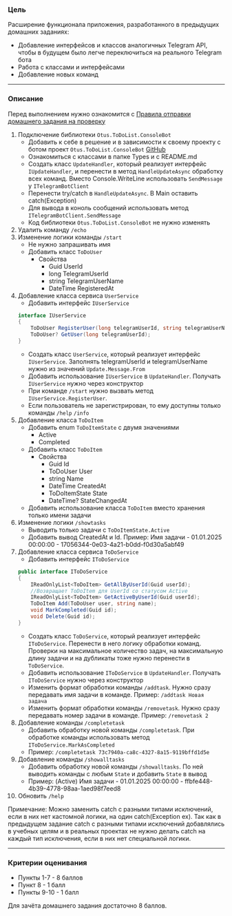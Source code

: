### Цель
    
Расширение функционала приложения, разработанного в предыдущих домашних заданиях:

- Добавление интерфейсов и классов аналогичных Telegram API, чтобы в будущем было легче переключиться на реального Telegram бота
- Работа с классами и интерфейсами
- Добавление новых команд

---

### Описание

Перед выполнением нужно ознакомится с [Правила отправки домашнего задания на проверку](https://github.com/OTUS-NET/C-Sharp-Basic/blob/main/Homeworks/README.md)

1. Подключение библиотеки `Otus.ToDoList.ConsoleBot`
    - Добавить к себе в решение и в зависимости к своему проекту с ботом проект `Otus.ToDoList.ConsoleBot` [GitHub](https://github.com/OTUS-NET/C-Sharp-Basic/tree/main/Homeworks/5%20%D0%9E%D0%9E%D0%9F%20%D0%BA%D0%BB%D0%B0%D1%81%D1%81%D1%8B%20%D0%B8%20%D0%B8%D0%BD%D1%82%D0%B5%D1%80%D1%84%D0%B5%D0%B9%D1%81%D1%8B/Otus.ToDoList.ConsoleBot) 
    - Ознакомиться с классами в папке Types и с README.md
    - Создать класс `UpdateHandler`, который реализует интерфейс `IUpdateHandler`, и перенести в метод `HandleUpdateAsync` обработку всех команд. Вместо Console.WriteLine использовать `SendMessage` у `ITelegramBotClient`
    - Перенести try/catch в `HandleUpdateAsync`. В Main оставить catch(Exception)
    - Для вывода в коноль сообщений использовать метод `ITelegramBotClient.SendMessage`
    - Код библиотеки `Otus.ToDoList.ConsoleBot` не нужно изменять
2. Удалить команду `/echo`
3. Изменение логики команды `/start`
    - Не нужно запрашивать имя
    - Добавить класс `ToDoUser`
        - Свойства
            - Guid UserId
            - long TelegramUserId
            - string TelegramUserName
            - DateTime RegisteredAt
4. Добавление класса сервиса `UserService`
    - Добавить интерфейс `IUserService`
    ```csharp
    interface IUserService
    {
        ToDoUser RegisterUser(long telegramUserId, string telegramUserName);
        ToDoUser? GetUser(long telegramUserId);
    }
    ```
    - Создать класс `UserService`, который реализует интерфейс `IUserService`. Заполнять telegramUserId и telegramUserName нужно из значений `Update.Message.From`
    - Добавить использование `IUserService` в `UpdateHandler`. Получать `IUserService` нужно через конструктор
    - При команде `/start` нужно вызвать метод `IUserService.RegisterUser`.
    - Если пользователь не зарегистрирован, то ему доступны только команды `/help` `/info`
5. Добавление класса `ToDoItem`
    - Добавить enum `ToDoItemState` с двумя значениями
        - Active
        - Completed
    - Добавить класс `ToDoItem`
        - Свойства
            - Guid Id
            - ToDoUser User
            - string Name
            - DateTime CreatedAt
            - ToDoItemState State
            - DateTime? StateChangedAt
    - Добавить использование класса `ToDoItem` вместо хранения только имени задачи
6. Изменение логики `/showtasks`
    - Выводить только задачи с `ToDoItemState.Active`
    - Добавить вывод CreatedAt и Id. Пример: Имя задачи - 01.01.2025 00:00:00 - 17056344-0e03-4a21-b0dd-f0d30a5abf49
7. Добавление класса сервиса `ToDoService`
    - Добавить интерфейс `IToDoService`
    ```csharp
    public interface IToDoService
    {
        IReadOnlyList<ToDoItem> GetAllByUserId(Guid userId);
        //Возвращает ToDoItem для UserId со статусом Active
        IReadOnlyList<ToDoItem> GetActiveByUserId(Guid userId);
        ToDoItem Add(ToDoUser user, string name);
        void MarkCompleted(Guid id);
        void Delete(Guid id);
    }
    ```
    - Создать класс `ToDoService`, который реализует интерфейс `IToDoService`. Перенести в него логику обработки команд. Проверки на максимальное количество задач, на максимальную длину задачи и на дубликаты тоже нужно перенести в `ToDoService`.
    - Добавить использование `IToDoService` в `UpdateHandler`. Получать `IToDoService` нужно через конструктор
    - Изменить формат обработки команды `/addtask`. Нужно сразу передавать имя задачи в команде. Пример: `/addtask Новая задача`
    - Изменить формат обработки команды `/removetask`. Нужно сразу передавать номер задачи в команде. Пример: `/removetask 2`
8. Добавление команды `/completetask`
    - Добавить обработку новой команды `/completetask`. При обработке команды использовать метод `IToDoService.MarkAsCompleted`
    - Пример: `/completetask 73c7940a-ca8c-4327-8a15-9119bffd1d5e`
9. Добавление команды `/showalltasks`
    - Добавить обработку новой команды `/showalltasks`. По ней выводить команды с любым `State` и добавить `State` в вывод
    - Пример: (Active) Имя задачи - 01.01.2025 00:00:00 - ffbfe448-4b39-4778-98aa-1aed98f7eed8
10. Обновить `/help`

Примечание: Можно заменить catch с разными типами исключений, если в них нет кастомной логики, на один catch(Exception ex). Так как в предыдущем задание сatch с разными типами исключений добавлялись в учебных целям и в реальных проектах не нужно делать catch на каждый тип исключения, если в них нет специальной логики.

---

### Критерии оценивания

- Пункты 1-7 - 8 баллов
- Пункт 8 - 1 балл
- Пункты 9-10 - 1 балл

Для зачёта домашнего задания достаточно 8 баллов.
